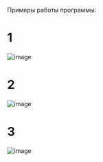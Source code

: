 Примеры работы программы:

# 1

![image](https://github.com/user-attachments/assets/0c0f462c-c9f9-43f8-9257-ae080e9419d8)

# 2

![image](https://github.com/user-attachments/assets/4f91a951-7527-484a-94c4-0318ff6d7651)

# 3

![image](https://github.com/user-attachments/assets/146fd432-b6eb-465d-bc69-f8247830728a)
